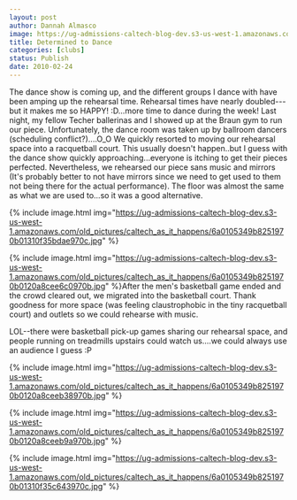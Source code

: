 ```yaml
---
layout: post
author: Dannah Almasco
image: https://ug-admissions-caltech-blog-dev.s3-us-west-1.amazonaws.com/old_pictures/caltech_as_it_happens/6a0105349b8251970b0120a8cee52d970b.jpg
title: Determined to Dance
categories: [clubs]
status: Publish
date: 2010-02-24
---
```


The dance show is coming up, and the different groups I dance with have been amping up the rehearsal time. Rehearsal times have nearly doubled---but it makes me so HAPPY! :D...more time to dance during the week!
Last night, my fellow Techer ballerinas and I showed up at the Braun gym to run our piece. Unfortunately, the dance room was taken up by ballroom dancers (scheduling conflict?)....O_O We quickly resorted to moving our rehearsal space into a racquetball court. This usually doesn't happen..but I guess with the dance show quickly approaching...everyone is itching to get their pieces perfected. 
Nevertheless, we rehearsed our piece sans music and mirrors (It's probably better to not have mirrors since we need to get used to them not being there for the actual performance). The floor was almost the same as what we are used to...so it was a good alternative.


{% include image.html img="https://ug-admissions-caltech-blog-dev.s3-us-west-1.amazonaws.com/old_pictures/caltech_as_it_happens/6a0105349b8251970b01310f35bdae970c.jpg" %}

{% include image.html img="https://ug-admissions-caltech-blog-dev.s3-us-west-1.amazonaws.com/old_pictures/caltech_as_it_happens/6a0105349b8251970b0120a8cee6c0970b.jpg" %}After the men's basketball game ended and the crowd cleared out, we migrated into the basketball court. Thank goodness for more space (was feeling claustrophobic in the tiny racquetball court) and outlets so we could rehearse with music.

LOL--there were basketball pick-up games sharing our rehearsal space, and people running on treadmills upstairs could watch us....we could always use an audience I guess :P

{% include image.html img="https://ug-admissions-caltech-blog-dev.s3-us-west-1.amazonaws.com/old_pictures/caltech_as_it_happens/6a0105349b8251970b0120a8ceeb38970b.jpg" %}

{% include image.html img="https://ug-admissions-caltech-blog-dev.s3-us-west-1.amazonaws.com/old_pictures/caltech_as_it_happens/6a0105349b8251970b0120a8ceeb9a970b.jpg" %}

{% include image.html img="https://ug-admissions-caltech-blog-dev.s3-us-west-1.amazonaws.com/old_pictures/caltech_as_it_happens/6a0105349b8251970b01310f35c643970c.jpg" %}
